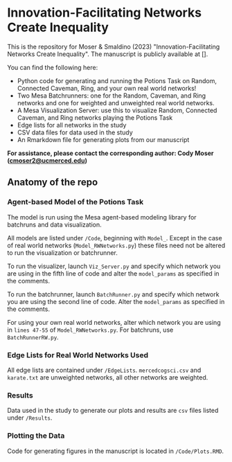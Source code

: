 # Innovation-Facilitating Networks Create Inequality

This is the repository for Moser & Smaldino (2023) "Innovation-Facilitating Networks Create Inequality". The manuscript is publicly available at [].

You can find the following here:
- Python code for generating and running the Potions Task on Random, Connected Caveman, Ring, and your own real world networks! 
- Two Mesa Batchrunners: one for the Random, Caveman, and Ring networks and one for weighted and unweighted real world networks.
- A Mesa Visualization Server: use this to visualize Random, Connected Caveman, and Ring networks playing the Potions Task 
- Edge lists for all networks in the study
- CSV data files for data used in the study
- An Rmarkdown file for generating plots from our manuscript

**For assistance, please contact the corresponding author: Cody Moser (cmoser2@ucmerced.edu)**

## Anatomy of the repo

### Agent-based Model of the Potions Task

The model is run using the Mesa agent-based modeling library for batchruns and data visualization.

All models are listed under `/Code`, beginning with `Model_`. Except in the case of real world networks (`Model_RWNetworks.py`) these files need not be altered to run the visualization or batchrunner.

To run the visualizer, launch `Viz_Server.py` and specify which network you are using in the fifth line of code and alter the `model_params` as specified in the comments.

To run the batchrunner, launch `BatchRunner.py` and specify which network you are using the second line of code. Alter the `model_params` as specified in the comments.

For using your own real world networks, alter which network you are using in `lines 47-55` of `Model_RWNetworks.py`. For batchruns, use `BatchRunnerRW.py`.

### Edge Lists for Real World Networks Used

All edge lists are contained under `/EdgeLists`. `mercedcogsci.csv` and `karate.txt` are unweighted networks, all other networks are weighted.

### Results

Data used in the study to generate our plots and results are `csv` files listed under `/Results`.

### Plotting the Data

Code for generating figures in the manuscript is located in `/Code/Plots.RMD`.
